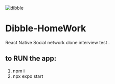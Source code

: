 
![dibble](https://user-images.githubusercontent.com/91061782/207512338-a2529cef-8845-432e-802d-08a1ca81f7ba.png)

# Dibble-HomeWork
React Native Social network clone interview test .


to RUN the app:
---------------
1. npm i
2. npx expo start

